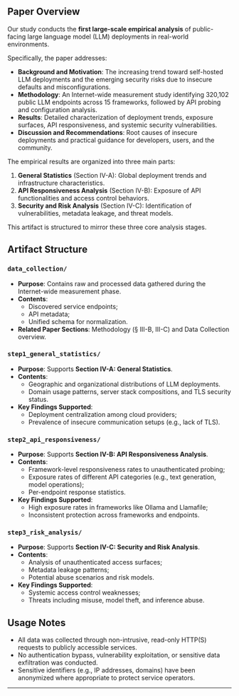 ## Paper Overview

Our study conducts the **first large-scale empirical analysis** of public-facing large language model (LLM) deployments in real-world environments.

Specifically, the paper addresses:
- **Background and Motivation**: The increasing trend toward self-hosted LLM deployments and the emerging security risks due to insecure defaults and misconfigurations.
- **Methodology**: An Internet-wide measurement study identifying 320,102 public LLM endpoints across 15 frameworks, followed by API probing and configuration analysis.
- **Results**: Detailed characterization of deployment trends, exposure surfaces, API responsiveness, and systemic security vulnerabilities.
- **Discussion and Recommendations**: Root causes of insecure deployments and practical guidance for developers, users, and the community.

The empirical results are organized into three main parts:
1. **General Statistics** (Section IV-A): Global deployment trends and infrastructure characteristics.
2. **API Responsiveness Analysis** (Section IV-B): Exposure of API functionalities and access control behaviors.
3. **Security and Risk Analysis** (Section IV-C): Identification of vulnerabilities, metadata leakage, and threat models.

This artifact is structured to mirror these three core analysis stages.


## Artifact Structure

### `data_collection/`
- **Purpose**: Contains raw and processed data gathered during the Internet-wide measurement phase.
- **Contents**: 
  - Discovered service endpoints;
  - API metadata;
  - Unified schema for normalization.
- **Related Paper Sections**: Methodology (§ III-B, III-C) and Data Collection overview.


### `step1_general_statistics/`
- **Purpose**: Supports **Section IV-A: General Statistics**.
- **Contents**:
  - Geographic and organizational distributions of LLM deployments.
  - Domain usage patterns, server stack compositions, and TLS security status.
- **Key Findings Supported**:
  - Deployment centralization among cloud providers;
  - Prevalence of insecure communication setups (e.g., lack of TLS).


### `step2_api_responsiveness/`
- **Purpose**: Supports **Section IV-B: API Responsiveness Analysis**.
- **Contents**:
  - Framework-level responsiveness rates to unauthenticated probing;
  - Exposure rates of different API categories (e.g., text generation, model operations);
  - Per-endpoint response statistics.
- **Key Findings Supported**:
  - High exposure rates in frameworks like Ollama and Llamafile;
  - Inconsistent protection across frameworks and endpoints.


### `step3_risk_analysis/`
- **Purpose**: Supports **Section IV-C: Security and Risk Analysis**.
- **Contents**:
  - Analysis of unauthenticated access surfaces;
  - Metadata leakage patterns;
  - Potential abuse scenarios and risk models.
- **Key Findings Supported**:
  - Systemic access control weaknesses;
  - Threats including misuse, model theft, and inference abuse.


## Usage Notes
- All data was collected through non-intrusive, read-only HTTP(S) requests to publicly accessible services.
- No authentication bypass, vulnerability exploitation, or sensitive data exfiltration was conducted.
- Sensitive identifiers (e.g., IP addresses, domains) have been anonymized where appropriate to protect service operators.

---
